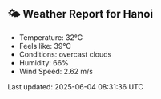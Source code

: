 <!-- WEATHER-START -->
## 🌤 Weather Report for Hanoi

- Temperature: 32°C
- Feels like: 39°C
- Conditions: overcast clouds
- Humidity: 66%
- Wind Speed: 2.62 m/s

Last updated: 2025-06-04 08:31:36 UTC
<!-- WEATHER-END -->
